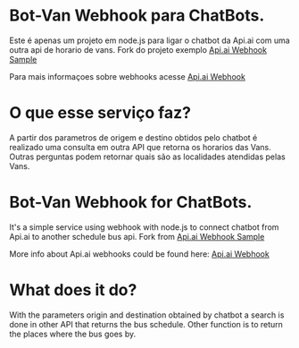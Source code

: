 # Bot-Van Webhook para ChatBots.

Este é apenas um projeto em node.js para ligar o chatbot da Api.ai com uma outra api de horario de vans.
Fork do projeto exemplo [Api.ai Webhook Sample](https://github.com/api-ai/apiai-webhoook-sample)

Para mais informaçoes sobre webhooks acesse [Api.ai Webhook](https://docs.api.ai/docs/webhook)

# O que esse serviço faz?
A partir dos parametros de origem e destino obtidos pelo chatbot é realizado uma consulta em outra API que retorna os horarios das Vans. 
Outras perguntas podem retornar quais são as localidades atendidas pelas Vans.

# Bot-Van Webhook for ChatBots.
It's a simple service using webhook with node.js to connect chatbot from Api.ai to another schedule bus api.
Fork from [Api.ai Webhook Sample](https://github.com/api-ai/apiai-webhoook-sample)

More info about Api.ai webhooks could be found here:
[Api.ai Webhook](https://docs.api.ai/docs/webhook)

# What does it do?
With the parameters origin and destination obtained by chatbot a search is done in other API that returns the bus schedule.
Other function is to return the places where the bus goes by.
